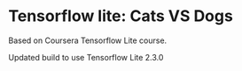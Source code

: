 # Tensorflow lite: Cats VS Dogs
Based on Coursera Tensorflow Lite course.

Updated build to use Tensorflow Lite 2.3.0